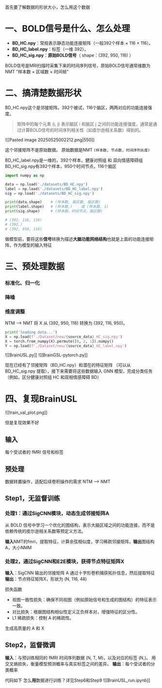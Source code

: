 首先要了解数据的形状大小，怎么用这个数据

# 一、BOLD信号是什么、怎么处理

- **BD_HC.npy**：常规表示静态功能连接矩阵（一般392个样本 × 116 × 116）。
- **BD_HC_label.npy**：标签（一维 392）。
- **BD_HC_sig.npy**：**原始BOLD信号**（ shape：(392, 950, 116) ）

BOLD信号是MRI扫描时采集下来的时间序列信号，原始BOLD信号通常维数为NMT "样本数 × 区域数 × 时间帧"

# 二、搞清楚数据形状

BD_HC.npy这个是邻接矩阵。392个被试，116个脑区，两两对应的功能连接强度。

>矩阵中的每个元素 (i, j) 表示脑区 i 和脑区 j 之间的功能连接强度，通常是通过计算BOLD信号的时间序列相关性（如皮尔逊相关系数）得到的。

![[Pasted image 20250525002212.png|550]]

这个邻接矩阵不是原始数据。
原始数据是NMT `(样本数, 节点数, 时间序列长度)`

BD_HC_label.npy是一维的，392个样本，健康对照组 和 双向情感障碍组
BD_HC_sig.npy有392个样本，950个时间节点，116个脑区
```python
import numpy as np

data = np.load('./datasets/BD_HC.npy')
label = np.load('./datasets/BD_HC_label.npy')
sig = np.load('./datasets/BD_HC_sig.npy')

print(data.shape)    # (样本数, 脑区数, 脑区数)
print(label.shape)   # (样本数,)    或 (样本数, 1)
print(sig.shape)     # (样本数，时间节点，脑区数)

# (392, 116, 116)
# (392,)
# (392, 950, 116)
```


做模型前，要将这些**信号**转换为描述**大脑功能网络结构**也就是上面的功能连接矩阵，作为模型的输入特征

# 三、预处理数据

### 标准化、归一化

### 降噪
### 维度调整
NTM --> NMT
将 X 从 (392, 950, 116) 转换为 (392, 116, 950)。
```python
print('loading data...')
X = np.load(f'./Dataset/new/{source_data}_HC_sig.npy')
X = torch.from_numpy(X).permute([0, 2, 1]).numpy()
Y = np.load(f'./Dataset/new/{source_data}_HC_label.npy')
```


![[BrainUSL.py]]
![[BrainGSL-pytorch.py]]

现在已经有了邻接矩阵（BD_HC.npy）和潜在的特征矩阵 （可以从 BD_HC_sig.npy 提取），接下来需要将这些数据输入 GNN 模型，完成分类任务（例如，区分健康对照组 HC 和双相情感障碍 BD）

# 四、复现BrainUSL

![[train_val_plot.png]]

但是复现效果不好

## 输入
每个受试者的 fMRI 信号和标签

## 预处理
数据转置操作，适配后续卷积操作的需求
NTM --> NMT

## Step1，无监督训练
### 处理1：通过SigCNN模块，动态生成邻接矩阵A
从 BOLD 信号中学习一个优化的图结构，表示大脑区域之间的功能连接，而不是依赖传统的皮尔逊相关系数等预定义方法。

**输入**NMT的fmri，提取特征，计算余弦相似度，学习稀疏邻接矩阵，**输出**图结构A，大小NMM

### 处理2，通过SigCNN和E2E模块，获得节点特征矩阵X
**输入**：SigCNN 输出的邻接矩阵 A
通过十字形卷积捕获拓扑信息，然后提取特征
**输出**：节点特征矩阵X，形状为 (N, 116, 48)

损失函数
- 视图一致性损失：确保不同视图（例如原始信号和生成的图结构）的特征表示一致。
- 对比损失：根据图结构相似性定义正负样本对，增强特征的区分性。
- L1 稀疏损失：控制 A 的稀疏性。

生成高质量的 A 和 X

## Step2，监督微调

**输入**：与预训练相同的 fMRI 时间序列数据 (N, T, M)，以及对应的标签 (N,)。
用交叉熵损失，衡量模型预测概率与真实标签之间的差异。
**输出**：每个受试者的分类概率

代码如下
怎么**用**数据进行训练？详见Step6和Step9
![[BrainUSL_run.ipynb]]
